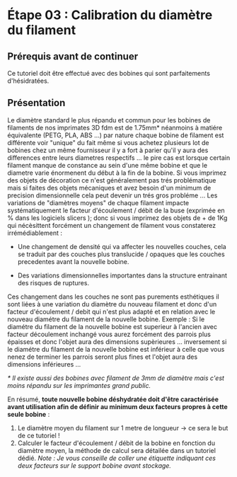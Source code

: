 # Étape 03 : Calibration du diamètre du filament

## Prérequis avant de continuer
Ce tutoriel doit être effectué avec des bobines qui sont parfaitements d'hésidratées. 

## Présentation
Le diamètre standard le plus répandu et commun pour les bobines de filaments de nos imprimates 3D fdm est de 1.75mm* néanmoins à matiére équivalente (PETG, PLA, ABS ...) par nature chaque bobine de filament est différente voir "unique" du fait même si vous achetez plusieurs lot de bobines chez un même fournisseur il y a fort à parier qu'il y aura des differences entre leurs diametres respectifs ... le pire cas est lorsque certain filament manque de constance au sein d'une même bobine et que le diametre varie énormenent du début à la fin de la bobine. Si vous imprimez des objets de décoration ce n'est généralement pas trés problématique mais si faites des objets mécaniques et avez besoin d'un minimum de precision dimensionnelle cela peut devenir un trés gros probléme ... Les variations de "diamètres moyens" de chaque filament impacte systématiquement le facteur d'écoulement / débit de la buse (exprimée en % dans les logiciels slicers ); donc si vous imprimez des objets de + de 1Kg qui nécèsittent forcément un changement de filament vous constaterez irrémédiablement :

- Une changement de densité qui va affecter les nouvelles couches, cela se traduit par des couches plus translucide / opaques que les couches precedentes avant la nouvelle bobine.
  
- Des variations dimensionnelles importantes dans la structure entrainant des risques de ruptures.

Ces changement dans les couches ne sont pas purements esthétiques il sont liées à une variation du diamètre du nouveau filament et donc d'un facteur d'écoulement / debit qui n'est plus adapté et en relation avec le nouveau diamétre du filament de la nouvelle bobine. Exemple : Si le diamétre du filament de la nouvelle bobine est superieur à l'ancien avec facteur découlement inchangé vous aurez forcément des parrois plus épaisses et donc l'objet aura des dimensions supèrieures ... inversement si le diamétre du filament de la nouvelle bobine est inférieur à celle que vous nenez de terminer les parrois seront plus fines et l'objet aura des dimensions inférieures ... 

_* Il existe aussi des bobines avec filament de 3mm de diamètre mais c'est moins répandu sur les imprimantes grand public._

En résumé, **toute nouvelle bobine déshydratée doit d'être caractérisée avant utilisation afin de définir au minimum deux facteurs propres à cette seule bobine** :
1) Le diamètre moyen du filament sur 1 metre de longueur -> ce sera le but de ce tutoriel !
2) Calculer le facteur d'écoulement / débit de la bobine en fonction du diamètre moyen, la méthode de calcul sera détailée dans un tutoriel dédié.
_Note : Je vous conseille de coller une étiquette indiquant ces deux facteurs sur le support bobine avant stockage._

  




